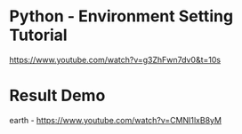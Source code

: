 # Python - Environment Setting Tutorial
https://www.youtube.com/watch?v=g3ZhFwn7dv0&t=10s
# Result Demo
earth - https://www.youtube.com/watch?v=CMNI1lxB8yM
